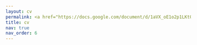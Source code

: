 ```yaml
---
layout: cv
permalink: <a href="https://docs.google.com/document/d/1aVX_oE1o2p1LKtQoNQ0RV8FGsRqPXU8MkQUrfrrpsEc/edit?usp=sharing)https://docs.google.com/document/d/1aVX_oE1o2p1LKtQoNQ0RV8FGsRqPXU8MkQUrfrrpsEc/edit?usp=sharing" target="_blank">cv</a>
title: cv
nav: true
nav_order: 6
---
```

